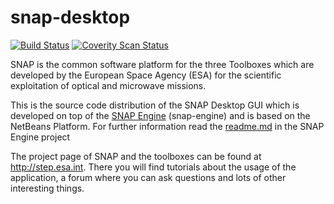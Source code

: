 snap-desktop
============
[![Build Status](https://travis-ci.org/senbox-org/snap-desktop.svg?branch=master)](https://travis-ci.org/senbox-org/snap-desktop)
[![Coverity Scan Status](https://scan.coverity.com/projects/7220/badge.svg)](https://scan.coverity.com/projects/senbox-org-snap-desktop)

SNAP is the common software platform for the three Toolboxes which are developed by the European Space Agency (ESA)
for the scientific exploitation of optical and microwave missions.

This is the source code distribution of the SNAP Desktop GUI which is developed on top of
the [SNAP Engine](https://github.com/senbox-org/snap-engine) (snap-engine) and is based on the NetBeans Platform.
For further information read the [readme.md](https://github.com/senbox-org/snap-engine/blob/master/README.md) in the
SNAP Engine project

The project page of SNAP and the toolboxes can be found at http://step.esa.int.
There you will find tutorials about the usage of the application, a forum where you can ask questions and lots
of other interesting things.


